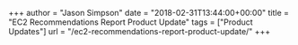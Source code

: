 +++
author = "Jason Simpson"
date = "2018-02-31T13:44:00+00:00"
title = "EC2 Recommendations Report Product Update"
tags = ["Product Updates"]
url = "/ec2-recommendations-report-product-update/"
+++